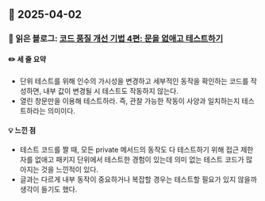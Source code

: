 ## 📅 2025-04-02
### 📖 읽은 블로그: [코드 품질 개선 기법 4편: 문을 없애고 테스트하기](https://techblog.lycorp.co.jp/ko/techniques-for-improving-code-quality-4)
#### ✏️ 세 줄 요약
- 단위 테스트를 위해 인수의 가시성을 변경하고 세부적인 동작을 확인하는 코드를 작성하면, 내부 값이 변경될 시 테스트도 작동하지 않는다.
- 열린 창문만을 이용해 테스트하라. 즉, 관찰 가능한 작동이 사양과 일치하는지 테스트하라는 의미이다.
#### 💡 느낀 점
- 테스트 코드를 짤 때, 모든 private 메서드의 동작도 다 테스트하기 위해 접근 제한자를 없애고 패키지 단위에서 테스트한 경험이 있는데 의미 없는 테스트 코드가 많아지는 것을 느낀적이 있다.
- 글과는 다르게 내부 동작이 중요하거나 복잡할 경우는 테스트할 필요가 있지 않을까 생각이 들기도 했다. 
